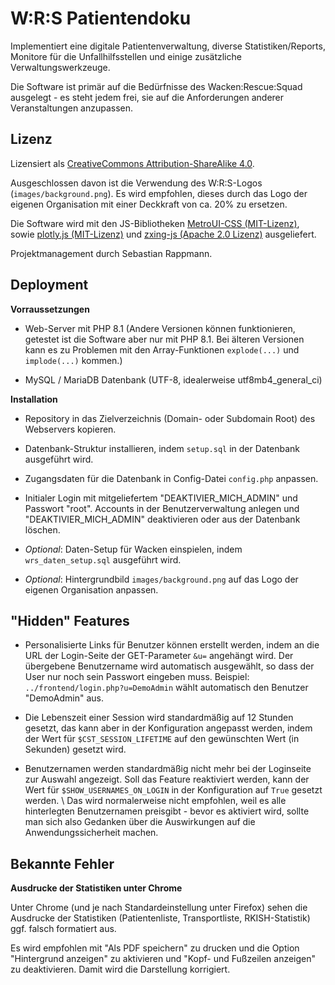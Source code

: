 
# W:R:S Patientendoku

Implementiert eine digitale Patientenverwaltung, diverse Statistiken/Reports, Monitore für die Unfallhilfsstellen und einige zusätzliche Verwaltungswerkzeuge.

Die Software ist primär auf die Bedürfnisse des Wacken:Rescue:Squad ausgelegt - es steht jedem frei, sie auf die Anforderungen anderer Veranstaltungen anzupassen.




## Lizenz

Lizensiert als [CreativeCommons Attribution-ShareAlike 4.0](https://creativecommons.org/licenses/by-sa/4.0/).

Ausgeschlossen davon ist die Verwendung des W:R:S-Logos (```images/background.png```). Es wird empfohlen, dieses durch das Logo der eigenen Organisation mit einer Deckkraft von ca. 20% zu ersetzen.

Die Software wird mit den JS-Bibliotheken [MetroUI-CSS (MIT-Lizenz)](https://github.com/olton/Metro-UI-CSS), sowie [plotly.js (MIT-Lizenz)](https://github.com/plotly/plotly.js/) und [zxing-js (Apache 2.0 Lizenz)](https://github.com/zxing-js/library) ausgeliefert.

Projektmanagement durch Sebastian Rappmann.



## Deployment

**Vorraussetzungen**
- Web-Server mit PHP 8.1 (Andere Versionen können funktionieren, getestet ist die Software aber nur mit PHP 8.1. Bei älteren Versionen kann es zu Problemen mit den Array-Funktionen ```explode(...)``` und ```implode(...)``` kommen.)

- MySQL / MariaDB Datenbank (UTF-8, idealerweise utf8mb4_general_ci)

**Installation**
- Repository in das Zielverzeichnis (Domain- oder Subdomain Root) des Webservers kopieren.

- Datenbank-Struktur installieren, indem ```setup.sql``` in der Datenbank ausgeführt wird.

- Zugangsdaten für die Datenbank in Config-Datei ```config.php``` anpassen.

- Initialer Login mit mitgeliefertem "DEAKTIVIER_MICH_ADMIN" und Passwort "root". Accounts in der Benutzerverwaltung anlegen und "DEAKTIVIER_MICH_ADMIN" deaktivieren oder aus der Datenbank löschen.

- _Optional_: Daten-Setup für Wacken einspielen, indem ```wrs_daten_setup.sql``` ausgeführt wird.

- _Optional_: Hintergrundbild ```images/background.png``` auf das Logo der eigenen Organisation anpassen.


## "Hidden" Features

 - Personalisierte Links für Benutzer können erstellt werden, indem an die URL der Login-Seite der GET-Parameter ```&u=``` angehängt wird. Der übergebene Benutzername wird automatisch ausgewählt, so dass der User nur noch sein Passwort eingeben muss. Beispiel: ```../frontend/login.php?u=DemoAdmin``` wählt automatisch den Benutzer "DemoAdmin" aus.

 - Die Lebenszeit einer Session wird standardmäßig auf 12 Stunden gesetzt, das kann aber in der Konfiguration angepasst werden, indem der Wert für ```$CST_SESSION_LIFETIME``` auf den gewünschten Wert (in Sekunden) gesetzt wird.

 - Benutzernamen werden standardmäßig nicht mehr bei der Loginseite zur Auswahl angezeigt. Soll das Feature reaktiviert werden, kann der Wert für ```$SHOW_USERNAMES_ON_LOGIN``` in der Konfiguration auf ```True``` gesetzt werden. \\
 Das wird normalerweise nicht empfohlen, weil es alle hinterlegten Benutzernamen preisgibt - bevor es aktiviert wird, sollte man sich also Gedanken über die Auswirkungen auf die Anwendungssicherheit machen.



## Bekannte Fehler

**Ausdrucke der Statistiken unter Chrome**

Unter Chrome (und je nach Standardeinstellung unter Firefox) sehen die Ausdrucke der Statistiken (Patientenliste, Transportliste, RKISH-Statistik) ggf. falsch formatiert aus.

Es wird empfohlen mit "Als PDF speichern" zu drucken und die Option "Hintergrund anzeigen" zu aktivieren und "Kopf- und Fußzeilen anzeigen" zu deaktivieren. Damit wird die Darstellung korrigiert.
